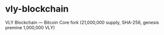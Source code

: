# vly-blockchain
VLY Blockchain — Bitcoin Core fork (21,000,000 supply, SHA-256, genesis premine 1,000,000 VLY)
